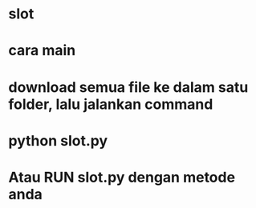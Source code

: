 # slot
# cara main
# download semua file ke dalam satu folder, lalu jalankan command

# python slot.py

# Atau RUN slot.py dengan metode anda
